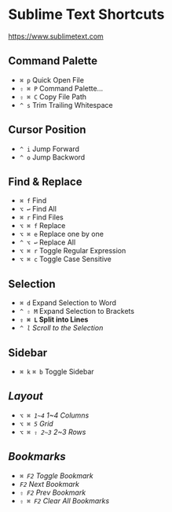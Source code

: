 # Sublime Text Shortcuts

https://www.sublimetext.com

## Command Palette

- `⌘ p` Quick Open File
- `⇧ ⌘ P` Command Palette…
- `⇧ ⌘ C` Copy File Path
- `^ s` Trim Trailing Whitespace

## Cursor Position

- `^ i` Jump Forward
- `^ o` Jump Backword

## Find & Replace

- `⌘ f` Find
- `⌥ ↩` Find All
- `⌘ r` Find Files
- `⌥ ⌘ f` Replace
- `⌥ ⌘ e` Replace one by one
- `^ ⌥ ↩` Replace All
- `⌥ ⌘ r` Toggle Regular Expression
- `⌥ ⌘ c` Toggle Case Sensitive

## Selection

- `⌘ d` Expand Selection to Word
- `^ ⇧ M` Expand Selection to Brackets
- **`⇧ ⌘ L` Split into Lines**
- _`^ l` Scroll to the Selection_

## Sidebar

- `⌘ k` `⌘ b` Toggle Sidebar

## _Layout_

- _`⌥ ⌘ 1~4` 1~4 Columns_
- _`⌥ ⌘ 5` Grid_
- _`⌥ ⌘ ⇧ 2~3` 2~3 Rows_

## _Bookmarks_

- _`⌘ F2` Toggle Bookmark_
- _`F2` Next Bookmark_
- _`⇧ F2` Prev Bookmark_
- _`⇧ ⌘ F2` Clear All Bookmarks_
